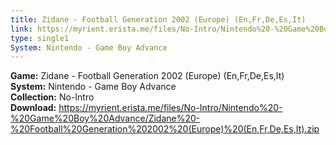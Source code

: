 ```yaml
---
title: Zidane - Football Generation 2002 (Europe) (En,Fr,De,Es,It)
link: https://myrient.erista.me/files/No-Intro/Nintendo%20-%20Game%20Boy%20Advance/Zidane%20-%20Football%20Generation%202002%20(Europe)%20(En,Fr,De,Es,It).zip
type: single1
System: Nintendo - Game Boy Advance
---
```

<b>Game:</b> Zidane - Football Generation 2002 (Europe) (En,Fr,De,Es,It)<br>
<b>System:</b> Nintendo - Game Boy Advance<br>
<b>Collection:</b> No-Intro<br>
<b>Download:</b> https://myrient.erista.me/files/No-Intro/Nintendo%20-%20Game%20Boy%20Advance/Zidane%20-%20Football%20Generation%202002%20(Europe)%20(En,Fr,De,Es,It).zip